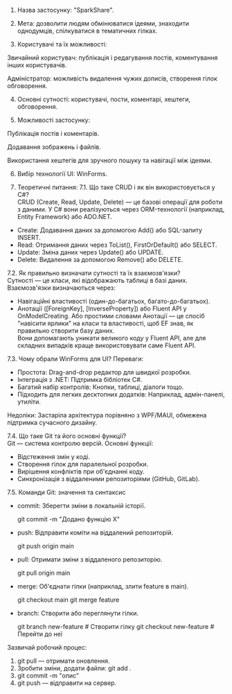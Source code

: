 1. Назва застосунку: "SparkShare".

2. Мета: дозволити людям обмінюватися ідеями, знаходити однодумців, спілкуватися в тематичних гілках.

3. Користувачі та їх можливості:

Звичайний користувач: публікація і редагування постів, коментування інших користувачів.

Адміністратор: можливість видалення чужих дописів, створення гілок обговорення.

4. Основні сутності: користувачі, пости, коментарі, хештеги, обговорення.

5. Можливості застосунку:

Публікація постів і коментарів.

Додавання зображень і файлів.

Використання хештегів для зручного пошуку та навігації між ідеями.

6. Вибір технології UI: WinForms.

7. Теоретичні питання: 
7.1. Що таке CRUD і як він використовується у C#?  
CRUD (Create, Read, Update, Delete) — це базові операції для роботи з даними. У C# вони реалізуються через ORM-технології (наприклад, Entity Framework) або ADO.NET.  
- Create: Додавання даних за допомогою Add() або SQL-запиту INSERT.  
- Read: Отримання даних через ToList(), FirstOrDefault() або SELECT.  
- Update: Зміна даних через Update() або UPDATE.  
- Delete: Видалення за допомогою Remove() або DELETE.  

7.2. Як правильно визначати сутності та їх взаємозв'язки?  
Сутності — це класи, які відображають таблиці в базі даних. Взаємозв'язки визначаються через:  
- Навігаційні властивості (один-до-багатьох, багато-до-багатьох).  
- Анотації ([ForeignKey], [InverseProperty]) або Fluent API у OnModelCreating. Або простими словами Анотації — це спосіб "навісити ярлики" на класи та властивості, щоб EF знав, як правильно створити базу даних.  
Вони допомагають уникати великого коду у Fluent API, але для складних випадків краще використовувати саме Fluent API.

7.3. Чому обрали WinForms для UI? Переваги:  
- Простота: Drag-and-drop редактор для швидкої розробки.  
- Інтеграція з .NET: Підтримка бібліотек C#.  
- Багатий набір контролів: Кнопки, таблиці, діалоги тощо.  
- Підходить для легких десктопних додатків: Наприклад, адмін-панелі, утиліти.  

Недоліки: Застаріла архітектура порівняно з WPF/MAUI, обмежена підтримка сучасного дизайну.

7.4. Що таке Git та його основні функції?  
Git — система контролю версій. Основні функції:  
- Відстеження змін у коді.  
- Створення гілок для паралельної розробки.  
- Вирішення конфліктів при об'єднанні коду.  
- Синхронізація з віддаленими репозиторіями (GitHub, GitLab).

7.5. Команди Git: значення та синтаксис  
- commit: Зберегти зміни в локальній історії.  
 
  git commit -m "Додано функцію X"

- push: Відправити коміти на віддалений репозиторій.  
 
  git push origin main

- pull: Отримати зміни з віддаленого репозиторію.  

  git pull origin main

- merge: Об'єднати гілки (наприклад, злити feature в main).  

  git checkout main
  git merge feature

- branch: Створити або переглянути гілки.  
 
  git branch new-feature # Створити гілку
  git checkout new-feature # Перейти до неї

Зазвичай робочий процес:  
1. git pull — отримати оновлення.  
2. Зробити зміни, додати файли: git add .  
3. git commit -m "опис"  
4. git push — відправити на сервер.